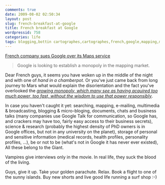 ```yaml
---
comments: true
date: 2009-08-02 02:50:34
layout: post
slug: french-breakfast-at-google
title: French breakfast at Google
wordpressid: 758
categories: life
tags: blogging,bottin cartographes,cartographes,french,google,mapping,maps,market,monopoly,philosophy,tcmagazine,tcmagazine.com,techconnect,web
---
```


[French company sues Google over its Maps service](http://www.tcmagazine.com/comments.php?id=28420&catid=6)




> Google is looking to establish a monopoly in the mapping market.





Dear French guys, it seems you have woken up in the middle of the night and with one of _hand in a chamberpot_. Or you've just came back from long journey to Mars what would explain the disorientation and the fact you've overlooked the [_growing monopoly, which many see as having acquired too much power, too fast, without the wisdom to use that power responsibly_](http://evolvingtrends.wordpress.com/2006/07/10/google-is-a-monopoly/).





In case you haven't caught it yet: searching, mapping, e-mailing, multimedia & broadcasting, blogging & micro-bloging, documents, chats and business talks (many companies use Google Talk for communication, so Google has, and crackers may have too, fairly easy access to their business secrets), science & research (probably the highest density of PhD owners is in Google offices, but not in any university on the planet), storage of personal and sensitive information (medical records, health profiles, personality profiles, ...), be or not to be (what's not in Google it has never ever existed), <your favourite stuff goes here> All these belong to the Giant.





Vampires give interviews only in the movie. In real life, they suck the blood of the living.





Guys, give it up. Take your golden parachute. Relax. Book a flight to one of the sunny islands. Buy new shorts and live good life running a surf shop :-)
